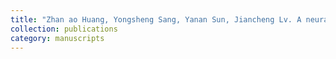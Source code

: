 ```yaml
---
title: "Zhan ao Huang, Yongsheng Sang, Yanan Sun, Jiancheng Lv. A neural network learning algorithm for highly imbalanced data classification,INS,2022."
collection: publications
category: manuscripts
---
```

